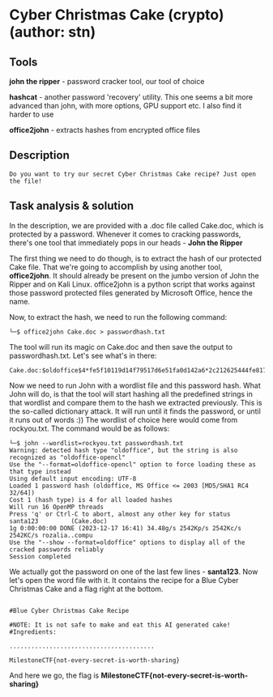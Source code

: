 # Cyber Christmas Cake (crypto) (author: stn)

## Tools

**john the ripper** - password cracker tool, our tool of choice

**hashcat** - another password 'recovery' utility. This one seems a bit more advanced than john, with more options, GPU support etc. I also find it harder to use

**office2john** - extracts hashes from encrypted office files


## Description

```
Do you want to try our secret Cyber Christmas Cake recipe? Just open the file!
```

## Task analysis & solution

In the description, we are provided with a .doc file called Cake.doc, which is protected by a password. Whenever it comes to cracking passwords, there's one tool that immediately pops in our heads - **John the Ripper**

The first thing we need to do though, is to extract the hash of our protected Cake file. That we're going to accomplish by using another tool, **office2john**. It should already be present on the jumbo version of John the Ripper and on Kali Linux. office2john is a python script that works against those password protected files generated by Microsoft Office, hence the name. 

Now, to extract the hash, we need to run the following command:

```shell
└─$ office2john Cake.doc > passwordhash.txt
```

The tool will run its magic on Cake.doc and then save the output to passwordhash.txt. Let's see what's in there:

```
Cake.doc:$oldoffice$4*fe5f10119d14f79517d6e51fa0d142a6*2c212625444fe81701706b6b69eab450*818fb5ece5570f7794cc624cb92588d78490a613:::::Cake.doc
```

Now we need to run John with a wordlist file and this password hash. What John will do, is that the tool will start hashing all the predefined strings in that wordlist and compare them to the hash we extracted previously. This is the so-called dictionary attack. It will run until it finds the password, or until it runs out of words :)) The wordlist of choice here would come from rockyou.txt. The command would be as follows:

```shell
└─$ john --wordlist=rockyou.txt passwordhash.txt
Warning: detected hash type "oldoffice", but the string is also recognized as "oldoffice-opencl"
Use the "--format=oldoffice-opencl" option to force loading these as that type instead
Using default input encoding: UTF-8
Loaded 1 password hash (oldoffice, MS Office <= 2003 [MD5/SHA1 RC4 32/64])
Cost 1 (hash type) is 4 for all loaded hashes
Will run 16 OpenMP threads
Press 'q' or Ctrl-C to abort, almost any other key for status
santa123         (Cake.doc)
1g 0:00:00:00 DONE (2023-12-17 16:41) 34.48g/s 2542Kp/s 2542Kc/s 2542KC/s rozalia..compu
Use the "--show --format=oldoffice" options to display all of the cracked passwords reliably
Session completed
```

We actually got the password on one of the last few lines - **santa123**. Now let's open the word file with it. It contains the recipe for a Blue Cyber Christmas Cake and a flag right at the bottom.

```shell

#Blue Cyber Christmas Cake Recipe

#NOTE: It is not safe to make and eat this AI generated cake!
#Ingredients:

........................................

MilestoneCTF{not-every-secret-is-worth-sharing}
```

And here we go, the flag is **MilestoneCTF{not-every-secret-is-worth-sharing}**